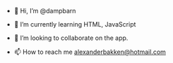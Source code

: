 - 👋 Hi, I’m @dampbarn

- 🌱 I’m currently learning HTML, JavaScript
- 💞️ I’m looking to collaborate on the app.
- 📫 How to reach me alexanderbakken@hotmail.com

<!---
dampbarn/dampbarn is a ✨ special ✨ repository because its `README.md` (this file) appears on your GitHub profile.
You can click the Preview link to take a look at your changes.
--->
